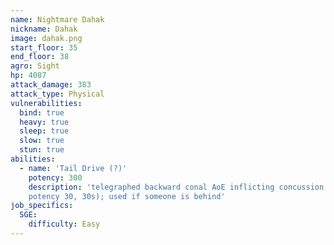 ```yaml
---
name: Nightmare Dahak
nickname: Dahak
image: dahak.png
start_floor: 35
end_floor: 38
agro: Sight
hp: 4087
attack_damage: 383
attack_type: Physical
vulnerabilities:
  bind: true
  heavy: true
  sleep: true
  slow: true
  stun: true
abilities:
  - name: 'Tail Drive (?)'
    potency: 300
    description: 'telegraphed backward conal AoE inflicting concussion (DoT
    potency 30, 30s); used if someone is behind'
job_specifics:
  SGE:
    difficulty: Easy
---
```

